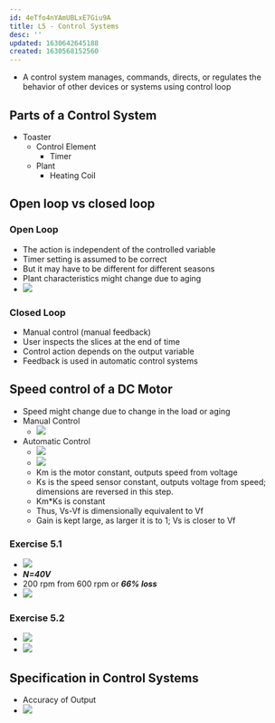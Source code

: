 ```yaml
---
id: 4eTfo4nYAmUBLxE7Giu9A
title: L5 - Control Systems
desc: ''
updated: 1630642645188
created: 1630568152560
---
```


* A control system manages, commands, directs, or regulates the behavior of other devices or systems using control loop
## Parts of a Control System 
* Toaster
    * Control Element 
      * Timer
    * Plant
      * Heating Coil 
 
## Open loop vs closed loop 
### Open Loop
* The action is independent of the controlled variable 
* Timer setting is assumed to be correct 
* But it may have to be different for different seasons
* Plant characteristics might change due to aging 
* ![](/assets/images/2021-09-02-13-09-11.png)

### Closed Loop 
* Manual control (manual feedback)
* User inspects the slices at the end of time 
* Control action depends on the output variable 
* Feedback is used in automatic control systems 
## Speed control of a DC Motor 
* Speed might change due to change in the load or aging 
* Manual Control 
  * ![](/assets/images/2021-09-02-13-14-20.png)
* Automatic Control 
  * ![](/assets/images/2021-09-02-13-16-33.png)
  * ![](/assets/images/2021-09-02-13-21-07.png)
  * Km is the motor constant, outputs speed from voltage 
  * Ks is the speed sensor constant, outputs voltage from speed; dimensions are reversed in this step. 
  * Km*Ks is constant 
  * Thus, Vs-Vf is dimensionally equivalent to Vf 
  * Gain is kept large, as larger it is to 1; Vs is closer to Vf
### Exercise 5.1
* ![](/assets/images/2021-09-02-13-29-39.png)
* _**N=40V**_
* 200 rpm from 600 rpm or _**66% loss**_ 
* ![](/assets/images/2021-09-02-13-34-28.png)
### Exercise 5.2
* ![](/assets/images/2021-09-02-13-36-14.png)
* ![](/assets/images/2021-09-02-13-42-48.png)

## Specification in Control Systems 
* Accuracy of Output
* ![](/assets/images/2021-09-02-13-48-51.png) 
